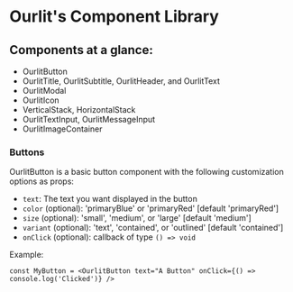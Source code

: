 # Ourlit's Component Library

## Components at a glance:
- OurlitButton
- OurlitTitle, OurlitSubtitle, OurlitHeader, and OurlitText
- OurlitModal
- OurlitIcon
- VerticalStack, HorizontalStack
- OurlitTextInput, OurlitMessageInput
- OurlitImageContainer

### Buttons

OurlitButton is a basic button component with the following customization options as props:
- `text`: The text you want displayed in the button
- `color` (optional): 'primaryBlue' or 'primaryRed' [default 'primaryRed']
- `size` (optional): 'small', 'medium', or 'large' [default 'medium']
- `variant` (optional): 'text', 'contained', or 'outlined' [default 'contained']
- `onClick` (optional): callback of type `() => void`

Example:

```
const MyButton = <OurlitButton text="A Button" onClick={() => console.log('Clicked')} />
```

